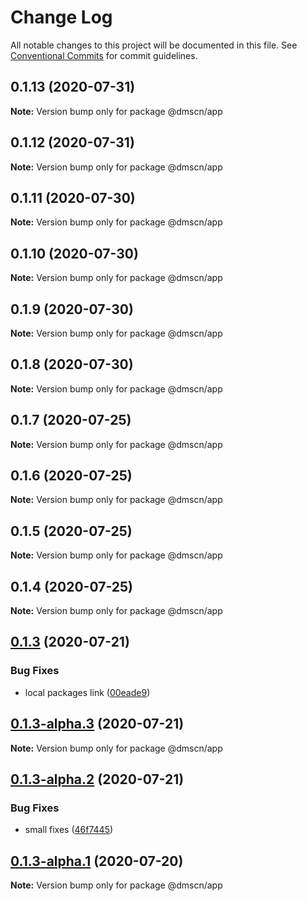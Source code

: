 # Change Log

All notable changes to this project will be documented in this file.
See [Conventional Commits](https://conventionalcommits.org) for commit guidelines.

## 0.1.13 (2020-07-31)

**Note:** Version bump only for package @dmscn/app





## 0.1.12 (2020-07-31)

**Note:** Version bump only for package @dmscn/app





## 0.1.11 (2020-07-30)

**Note:** Version bump only for package @dmscn/app





## 0.1.10 (2020-07-30)

**Note:** Version bump only for package @dmscn/app





## 0.1.9 (2020-07-30)

**Note:** Version bump only for package @dmscn/app





## 0.1.8 (2020-07-30)

**Note:** Version bump only for package @dmscn/app





## 0.1.7 (2020-07-25)

**Note:** Version bump only for package @dmscn/app





## 0.1.6 (2020-07-25)

**Note:** Version bump only for package @dmscn/app





## 0.1.5 (2020-07-25)

**Note:** Version bump only for package @dmscn/app





## 0.1.4 (2020-07-25)

**Note:** Version bump only for package @dmscn/app





## [0.1.3](https://github.com/dmscn/monorepo/compare/@dmscn/app@0.1.3-alpha.2...@dmscn/app@0.1.3) (2020-07-21)


### Bug Fixes

* local packages link ([00eade9](https://github.com/dmscn/monorepo/commit/00eade90a13e5c4f5fc943a4b750229c520936bb))





## [0.1.3-alpha.3](https://github.com/dmscn/monorepo/compare/@dmscn/app@0.1.3-alpha.2...@dmscn/app@0.1.3-alpha.3) (2020-07-21)

**Note:** Version bump only for package @dmscn/app





## [0.1.3-alpha.2](https://github.com/dmscn/monorepo/compare/@dmscn/app@0.1.3-alpha.1...@dmscn/app@0.1.3-alpha.2) (2020-07-21)


### Bug Fixes

* small fixes ([46f7445](https://github.com/dmscn/monorepo/commit/46f744581aef83bc007aabad4060a745cc759676))





## [0.1.3-alpha.1](https://github.com/dmscn/monorepo/compare/@dmscn/app@0.1.3-alpha.0...@dmscn/app@0.1.3-alpha.1) (2020-07-20)

**Note:** Version bump only for package @dmscn/app
